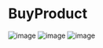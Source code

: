 # BuyProduct
![image](https://user-images.githubusercontent.com/123222051/226240039-e5ca6afc-c12c-4450-9603-7f88d74235b3.png)
![image](https://user-images.githubusercontent.com/123222051/226240111-b9b92c6a-8729-4af7-947f-fa3fc9de2b84.png)
![image](https://user-images.githubusercontent.com/123222051/226240133-c8ad666b-2848-4eff-88a5-f8f6233c2fc1.png)
